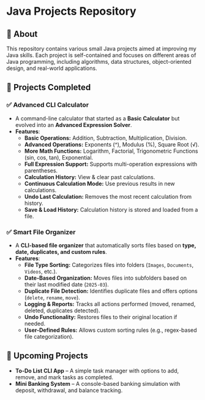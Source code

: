 # Java Projects Repository

## 📌 About

This repository contains various small Java projects aimed at improving my Java skills. 
Each project is self-contained and focuses on different areas of Java programming, 
including algorithms, data structures, object-oriented design, and real-world applications.

## 📂 Projects Completed

### ✅ Advanced CLI Calculator
- A command-line calculator that started as a **Basic Calculator** but evolved into an **Advanced Expression Solver**.
- **Features**: 
  - **Basic Operations:** Addition, Subtraction, Multiplication, Division.
  - **Advanced Operations:** Exponents (^), Modulus (%), Square Root (√).
  - **More Math Functions:** Logarithm, Factorial, Trigonometric Functions (sin, cos, tan), Exponential.
  - **Full Expression Support:** Supports multi-operation expressions with parentheses.
  - **Calculation History:** View & clear past calculations.
  - **Continuous Calculation Mode:** Use previous results in new calculations.
  - **Undo Last Calculation:** Removes the most recent calculation from history.
  - **Save & Load History:** Calculation history is stored and loaded from a file.

### ✅ Smart File Organizer
- A **CLI-based file organizer** that automatically sorts files based on **type, date, duplicates, and custom rules**.
- **Features**:
  - **File Type Sorting:** Categorizes files into folders (`Images`, `Documents`, `Videos`, etc.).
  - **Date-Based Organization:** Moves files into subfolders based on their last modified date (`2025-03`).
  - **Duplicate File Detection:** Identifies duplicate files and offers options (`delete`, `rename`, `move`).
  - **Logging & Reports:** Tracks all actions performed (moved, renamed, deleted, duplicates detected).
  - **Undo Functionality:** Restores files to their original location if needed.
  - **User-Defined Rules:** Allows custom sorting rules (e.g., regex-based file categorization).

## 📅 Upcoming Projects
- **To-Do List CLI App** – A simple task manager with options to add, remove,
and mark tasks as completed.
- **Mini Banking System** – A console-based banking simulation with deposit, withdrawal,
and balance tracking.